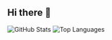 ## Hi there 👋

![GitHub Stats](https://github-readme-stats.vercel.app/api?username=Vitali21MBC&show_icons=true&theme=radical)
![Top Languages](https://github-readme-stats.vercel.app/api/top-langs/?username=Vitali21MBC&layout=compact&theme=radical)

<!--
**Vitali21MBC/Vitali21MBC** is a ✨ _special_ ✨ repository because its `README.md` (this file) appears on your GitHub profile.

Here are some ideas to get you started:

- 🔭 I’m currently working on ...
- 🌱 I’m currently learning ...
- 👯 I’m looking to collaborate on ...
- 🤔 I’m looking for help with ...
- 💬 Ask me about ...
- 📫 How to reach me: ...
- 😄 Pronouns: ...
- ⚡ Fun fact: ...
-->
